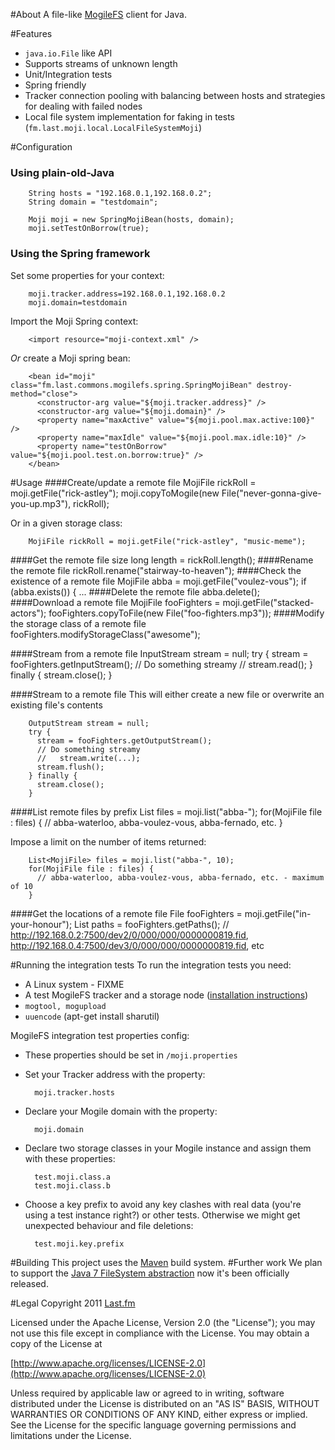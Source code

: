 #About
A file-like [MogileFS](http://danga.com/mogilefs/ "Danga Interactive - MogileFS") client for Java.

#Features
* `java.io.File` like API
* Supports streams of unknown length
* Unit/Integration tests
* Spring friendly
* Tracker connection pooling with balancing between hosts and strategies for dealing with failed nodes
* Local file system implementation for faking in tests (`fm.last.moji.local.LocalFileSystemMoji`)

#Configuration
### Using plain-old-Java
        String hosts = "192.168.0.1,192.168.0.2";
        String domain = "testdomain";
    
        Moji moji = new SpringMojiBean(hosts, domain);
        moji.setTestOnBorrow(true);
### Using the Spring framework
Set some properties for your context:

        moji.tracker.address=192.168.0.1,192.168.0.2
        moji.domain=testdomain
        
Import the Moji Spring context:

        <import resource="moji-context.xml" />
  
*Or* create a Moji spring bean:

        <bean id="moji" class="fm.last.commons.mogilefs.spring.SpringMojiBean" destroy-method="close">
          <constructor-arg value="${moji.tracker.address}" />
          <constructor-arg value="${moji.domain}" />
          <property name="maxActive" value="${moji.pool.max.active:100}" />
          <property name="maxIdle" value="${moji.pool.max.idle:10}" />
          <property name="testOnBorrow" value="${moji.pool.test.on.borrow:true}" />
        </bean>

#Usage
####Create/update a remote file
        MojiFile rickRoll = moji.getFile("rick-astley");
        moji.copyToMogile(new File("never-gonna-give-you-up.mp3"), rickRoll);
        
Or in a given storage class:

        MojiFile rickRoll = moji.getFile("rick-astley", "music-meme");

####Get the remote file size
        long length = rickRoll.length();
####Rename the remote file
        rickRoll.rename("stairway-to-heaven");
####Check the existence of a remote file
        MojiFile abba = moji.getFile("voulez-vous");
        if (abba.exists()) {
          ...
####Delete the remote file
        abba.delete();
####Download a remote file
        MojiFile fooFighters = moji.getFile("stacked-actors");
        fooFighters.copyToFile(new File("foo-fighters.mp3"));
####Modify the storage class of a remote file
        fooFighters.modifyStorageClass("awesome");

####Stream from a remote file
        InputStream stream = null;
        try {
          stream = fooFighters.getInputStream();
          // Do something streamy
          //   stream.read();
        } finally {
          stream.close();
        }

####Stream to a remote file
This will either create a new file or overwrite an existing file's contents

        OutputStream stream = null;
        try {
          stream = fooFighters.getOutputStream();
          // Do something streamy
          //   stream.write(...);
          stream.flush();
        } finally {
          stream.close();
        }
####List remote files by prefix
        List<MojiFile> files = moji.list("abba-");
        for(MojiFile file : files) {
          // abba-waterloo, abba-voulez-vous, abba-fernado, etc.
        }

Impose a limit on the number of items returned:

        List<MojiFile> files = moji.list("abba-", 10);
        for(MojiFile file : files) {
          // abba-waterloo, abba-voulez-vous, abba-fernado, etc. - maximum of 10
        }

####Get the locations of a remote file
        File fooFighters = moji.getFile("in-your-honour"); 
        List<URL> paths = fooFighters.getPaths();
        // http://192.168.0.2:7500/dev2/0/000/000/0000000819.fid, http://192.168.0.4:7500/dev3/0/000/000/0000000819.fid, etc

#Running the integration tests
To run the integration tests you need:

* A Linux system - FIXME
* A test MogileFS tracker and a storage node ([installation instructions](http://code.google.com/p/mogilefs/wiki/InstallHowTo "Google Code - MogileFS installation instructions"))
* `mogtool, mogupload`
* `uuencode` (apt-get install sharutil)

MogileFS integration test properties config:

* These properties should be set in `/moji.properties`
* Set your Tracker address with the property:

        moji.tracker.hosts
* Declare your Mogile domain with the property:

        moji.domain
* Declare two storage classes in your Mogile instance and assign them with these properties:

        test.moji.class.a
        test.moji.class.b
* Choose a key prefix to avoid any key clashes with real data (you're using a test instance right?) or other tests. Otherwise we might get unexpected behaviour and file deletions:

        test.moji.key.prefix

#Building
This project uses the [Maven](http://maven.apache.org/) build system.
#Further work
We plan to support the [Java 7 FileSystem abstraction](http://openjdk.java.net/projects/nio/ "OpenJDK: NIO") now it's been officially released.

#Legal
Copyright 2011 [Last.fm](http://www.last.fm/)

Licensed under the Apache License, Version 2.0 (the "License");
you may not use this file except in compliance with the License.
You may obtain a copy of the License at
 
[http://www.apache.org/licenses/LICENSE-2.0](http://www.apache.org/licenses/LICENSE-2.0)
 
Unless required by applicable law or agreed to in writing, software
distributed under the License is distributed on an "AS IS" BASIS,
WITHOUT WARRANTIES OR CONDITIONS OF ANY KIND, either express or implied.
See the License for the specific language governing permissions and
limitations under the License.